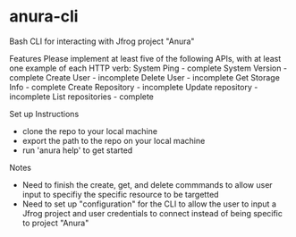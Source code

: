 # anura-cli
Bash CLI for interacting with Jfrog project "Anura"

Features
Please implement at least five of the following APIs, with at least one example of each HTTP verb:
System Ping           -   complete
System Version        -   complete
Create User           -   incomplete
Delete User           -   incomplete
Get Storage Info      -   complete
Create Repository     -   incomplete
Update repository     -   incomplete
List repositories     -   complete

Set up Instructions
  - clone the repo to your local machine
  - export the path to the repo on your local machine
  - run 'anura help' to get started

Notes
  - Need to finish the create, get, and delete commmands to allow user input to specifiy the specific resource to be targetted
  - Need to set up "configuration" for the CLI to allow the user to input a Jfrog project and user credentials to connect instead of being specific to project "Anura"
